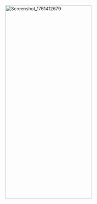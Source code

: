 <img width="270" height="606" alt="Screenshot_1761412679" src="https://github.com/user-attachments/assets/d58cdfaf-562f-4800-b8ee-22119b86f052" />
